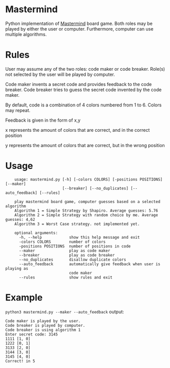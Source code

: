 # Mastermind
Python implementation of [Mastermind](https://en.wikipedia.org/wiki/Mastermind_(board_game)) board game. Both roles may be played by either the user or computer. Furthermore, computer can use multiple algorithms.

# Rules
User may assume any of the two roles: code maker or code breaker. Role(s) not selected by the user will be played by computer.
        
Code maker invents a secret code and provides feedback to the code breaker. Code breaker tries to guess the secret code invented by the code maker.
        
By default, code is a combination of 4 colors numbered from 1 to 6. Colors may repeat.
        
Feedback is given in the form of x,y

x represents the amount of colors that are correct, and in the correct position

y represents the amount of colors that are correct, but in the wrong position
# Usage
```
    usage: mastermind.py [-h] [-colors COLORS] [-positions POSITIONS] [--maker]
                         [--breaker] [--no_duplicates] [--auto_feedback] [--rules]
    
    play mastermind board game, computer guesses based on a selected algorithm
    Algorithm 1 = Simple Strategy by Shapiro. Average guesses: 5.76
    Algorithm 2 = Simple Strategy with random choice by me. Average guesses: 4,62
    Algorithm 3 = Worst Case strategy. not implemented yet.
    
    optional arguments:
      -h, --help            show this help message and exit
      -colors COLORS        number of colors
      -positions POSITIONS  number of positions in code
      --maker               play as code maker
      --breaker             play as code breaker
      --no_duplicates       disallow duplicate colors
      --auto_feedback       automatically give feedback when user is playing as
                            code maker
      --rules               show rules and exit
```

# Example
`python3 mastermind.py --maker --auto_feedback` output:
```
Code maker is played by the user.
Code breaker is played by computer.
Code breaker is using algorithm 1
Enter secret code: 3145
1111 [1, 0]
1222 [0, 1]
3133 [2, 0]
3144 [3, 0]
3145 [4, 0]
Correct! in 5

```
